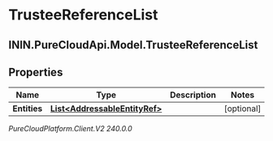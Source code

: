 # TrusteeReferenceList

## ININ.PureCloudApi.Model.TrusteeReferenceList

## Properties

|Name | Type | Description | Notes|
|------------ | ------------- | ------------- | -------------|
| **Entities** | [**List&lt;AddressableEntityRef&gt;**](AddressableEntityRef) |  | [optional] |



_PureCloudPlatform.Client.V2 240.0.0_
